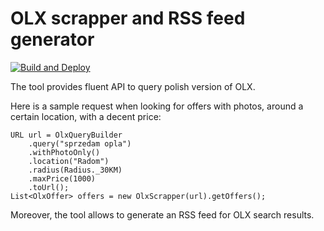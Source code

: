 # OLX scrapper and RSS feed generator

[![Build and Deploy](https://github.com/zaza/olx-rss/actions/workflows/maven.yml/badge.svg)](https://github.com/zaza/olx-rss/actions/workflows/maven.yml)

The tool provides fluent API to query polish version of OLX.

Here is a sample request when looking for offers with photos, around a certain location, with a decent price:

```
URL url = OlxQueryBuilder
	.query("sprzedam opla")
	.withPhotoOnly()
	.location("Radom")
	.radius(Radius._30KM)
	.maxPrice(1000)
	.toUrl();
List<OlxOffer> offers = new OlxScrapper(url).getOffers();
```

Moreover, the tool allows to generate an RSS feed for OLX search results.
